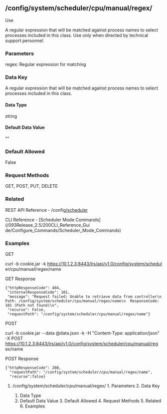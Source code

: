 ## /config/system/scheduler/cpu/manual/regex/<regex/>

Use

A regular expression that will be matched against process names to select
processes included in this class. Use only when directed by technical support
personnel.

### Parameters

regex: Regular expression for matching

### Data Key

A regular expression that will be matched against process names to select
processes included in this class.

#### Data Type

string

#### Default Data Value

""

### Default Allowed

False

### Request Methods

GET, POST, PUT, DELETE

### Related

REST API Reference -
/config[/scheduler](/REST_API_Reference_Guide/config/system/scheduler)

CLI Reference - [Scheduler Mode Commands](/093Release_2.5/200CLI_Reference_Gui
de/Configure_Commands/Scheduler_Mode_Commands)

### Examples

GET

curl -b cookie.jar -k https://10.1.2.3:8443/lrs/api/v1.0/config/system/schedul
er/cpu/manual/regex/name

GET Response

    
    {"httpResponseCode": 404,
     "internalResponseCode": 101,
     "message": "Request failed: Unable to retrieve data from controller\n  Path: /config/system/scheduler/cpu/manual/regex/name\n  ResponseCode: 101 (Path not found)\n",
     "recurse": False,
     "requestPath": "/config/system/scheduler/cpu/manual/regex/name"}
    

POST

curl -b cookie.jar --data @data.json -k -H "Content-Type: application/json" -X
POST https://10.1.2.3:8443/lrs/api/v1.0/config/system/scheduler/cpu/manual/reg
ex/name

POST Response

    
    {"httpResponseCode": 200,
      "requestPath": "/config/system/scheduler/cpu/manual/regex/name",
      "recurse":false}

  1. /config/system/scheduler/cpu/manual/regex/<regex/>
    1. Parameters
    2. Data Key
      1. Data Type
      2. Default Data Value
    3. Default Allowed
    4. Request Methods
    5. Related
    6. Examples

